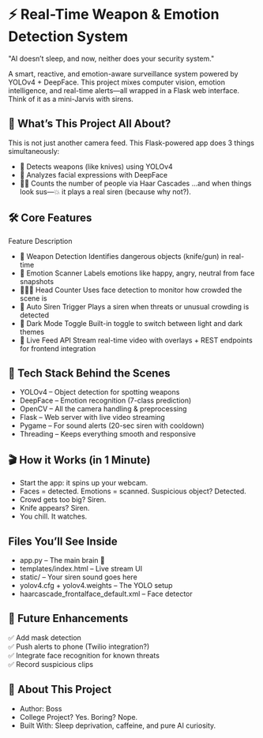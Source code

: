 # ⚡ Real-Time Weapon & Emotion Detection System
"AI doesn’t sleep, and now, neither does your security system."

A smart, reactive, and emotion-aware surveillance system powered by YOLOv4 + DeepFace. This project mixes computer vision, emotion intelligence, and real-time alerts—all wrapped in a Flask web interface. Think of it as a mini-Jarvis with sirens.

## 🚀 What’s This Project All About?
This is not just another camera feed.
This Flask-powered app does 3 things simultaneously:
- 🎯 Detects weapons (like knives) using YOLOv4
- 🧠 Analyzes facial expressions with DeepFace
- 🧍‍♂️ Counts the number of people via Haar Cascades
...and when things look sus—💥 it plays a real siren (because why not?).

## 🛠️ Core Features
Feature	Description
- 🔪 Weapon Detection  	  Identifies dangerous objects (knife/gun) in real-time
- 🙂 Emotion Scanner  	  Labels emotions like happy, angry, neutral from face snapshots
- 🧍‍♀️🧍 Head Counter	    Uses face detection to monitor how crowded the scene is
- 🚨 Auto Siren Trigger  	Plays a siren when threats or unusual crowding is detected
- 🌙 Dark Mode Toggle	    Built-in toggle to switch between light and dark themes
- 🔄 Live Feed API	      Stream real-time video with overlays + REST endpoints for frontend integration

## 🧠 Tech Stack Behind the Scenes
- YOLOv4 – Object detection for spotting weapons
- DeepFace – Emotion recognition (7-class prediction)
- OpenCV – All the camera handling & preprocessing
- Flask – Web server with live video streaming
- Pygame – For sound alerts (20-sec siren with cooldown)
- Threading – Keeps everything smooth and responsive

## 🎬 How it Works (in 1 Minute)
- Start the app: it spins up your webcam.
- Faces = detected. Emotions = scanned. Suspicious object? Detected.
- Crowd gets too big? Siren.
- Knife appears? Siren.
- You chill. It watches.

## Files You’ll See Inside
- app.py – The main brain 🧠
- templates/index.html – Live stream UI
- static/ – Your siren sound goes here
- yolov4.cfg + yolov4.weights – The YOLO setup
- haarcascade_frontalface_default.xml – Face detector

## 🚀 Future Enhancements
✅ Add mask detection  
✅ Push alerts to phone (Twilio integration?)  
✅ Integrate face recognition for known threats  
✅ Record suspicious clips


## 🤝 About This Project
- Author: Boss
- College Project? Yes. Boring? Nope.
- Built With: Sleep deprivation, caffeine, and pure AI curiosity.

